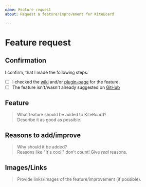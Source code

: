 ```yaml
---
name: Feature request
about: Request a feature/improvement for KiteBoard

---
```

<!-- Please don't touch them -->
[Wiki]: https://github.com/Niall7459/KiteBoard-Documentation/wiki
[plugin-page]: https://www.spigotmc.org/resources/13694/
[GitHub]: https://github.com/Niall7459/KiteBoard-Documentation/issues

# Feature request

## Confirmation
I confirm, that I made the following steps:

<!-- Replace the [ ] with [X] to "check" them -->
- [ ] I checked the [wiki] and/or [plugin-page] for the feature.
- [ ] The feature isn't/wasn't already suggested on [GitHub]

## Feature
> What feature should be added to KiteBoard?  
> Describe it as good as possible.
<!-- Please write below this line -->


## Reasons to add/improve
> Why should it be added?  
> Reasons like "It's cool." don't count! Give *real* reasons.
<!-- Please write below this line -->


## Images/Links
> Provide links/images of the feature/improvement (if possible).
<!-- Please write below this line. Post images from your clipboard with Ctrl + V -->

